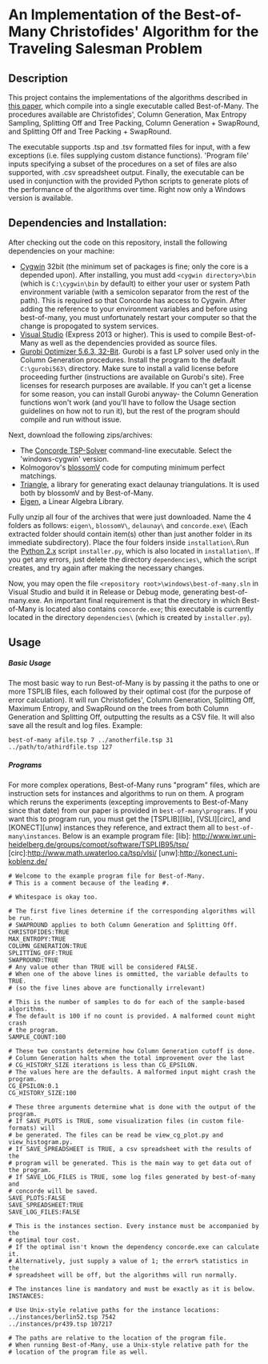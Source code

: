 An Implementation of the Best-of-Many Christofides' Algorithm for the Traveling Salesman Problem
=======================================

Description
------------
This project contains the implementations of the algorithms described in [this paper][arXiv], which compile into a single executable called Best-of-Many. The procedures available are Christofides', Column Generation, Max Entropy Sampling, Splitting Off and Tree Packing, Column Generation + SwapRound, and Splitting Off and Tree Packing + SwapRound.  

The executable supports .tsp and .tsv formatted files for input, with a few exceptions (i.e. files supplying custom distance functions). 'Program file' inputs specifying a subset of the procedures on a set of files are also supported, with .csv spreadsheet output. Finally, the executable can be used in conjunction with the provided Python scripts to generate plots of the performance of the algorithms over time. Right now only a Windows version is available.


[arXiv]:http://arxiv.org/abs/1506.07776


Dependencies and Installation:
------------------------------

After checking out the code on this repository, install the following dependencies on your machine:
+ [Cygwin][cyg] 32bit (the minimum set of packages is fine; only the core is a depended upon). After installing, you must add `<cygwin directory>\bin` (which is `C:\cygwin\bin` by default) to either your user or system Path environment variable (with a semicolon separator from the rest of the path). This is required so that Concorde has access to Cygwin. After adding the reference to your environment variables and before using best-of-many, you must unfortunately restart your computer so that the change is propogated to system services.
+ [Visual Studio][vs] (Express 2013 or higher). This is used to compile Best-of-Many as well as the dependencies provided as source files.
+ [Gurobi Optimizer 5.6.3, 32-Bit][gur]. Gurobi is a fast LP solver used only in the Column Generation procedures. Install the program to the default `C:\gurobi563\` directory. Make sure to install a valid license before proceeding further (instructions are available on Gurobi's site). Free licenses for research purposes are available. If you can't get a license for some reason, you can install Gurobi anyway- the Column Generation functions won't work (and you'll have to follow the Usage section guidelines on how not to run it), but the rest of the program should compile and run without issue.

[cyg]: https://www.cygwin.com/
[vs]: https://www.visualstudio.com/en-us/products/free-developer-offers-vs.aspx
[gur]: http://www.gurobi.com/downloads/download-center

Next, download the following zips/archives:
+ The [Concorde TSP-Solver][cc] command-line executable. Select the 'windows-cygwin' version.
+ Kolmogorov's [blossomV][bV] code for computing minimum perfect matchings.
+ [Triangle][tri], a library for generating exact delaunay triangulations. It is used both by blossomV and by Best-of-Many.
+ [Eigen][eig], a Linear Algebra Library.

[cc]: http://www.math.uwaterloo.ca/tsp/concorde/downloads/downloads.htm
[bV]: http://pub.ist.ac.at/~vnk/software.html
[tri]: http://www.cs.cmu.edu/~quake/triangle.html
[eig]: http://eigen.tuxfamily.org/index.php?title=Main_Page

Fully unzip all four of the archives that were just downloaded. Name the 4 folders as follows: `eigen\`, `blossomV\`, `delaunay\` and `concorde.exe\` (Each extracted folder should contain item(s) other than just another folder in its immediate subdirectory). Place the four folders inside `installation\`.Run the [Python 2.x][py] script `installer.py`, which is also located in `installation\`. If you get any errors, just delete the directory `dependencies\`, which the script creates, and try again after making the necessary changes.

[py]: https://www.python.org/downloads/

Now, you may open the file `<repository root>\windows\best-of-many.sln` in Visual Studio and build it in Release or Debug mode, generating best-of-many.exe.  An important final requirement is that the directory in which Best-of-Many is located also contains `concorde.exe`; this executable is currently located in the directory `dependencies\` (which is created by `installer.py`).


Usage
-------
##### Basic Usage
The most basic way to run Best-of-Many is by passing it the paths to one or more TSPLIB files, each followed by their optimal cost (for the purpose of error calculation). It will run Christofides', Column Generation, Splitting Off, Maximum Entropy, and SwapRound on the trees from both Column Generation and Splitting Off, outputting the results as a CSV file. It will also save all the result and log files. Example:

`best-of-many afile.tsp 7 ../anotherfile.tsp 31 ../path/to/athirdfile.tsp 127`

##### Programs
For more complex operations, Best-of-Many runs "program" files, which are instruction sets for instances and algorithms to run on them. A program which reruns the experiments (excepting improvements to Best-of-Many since that date) from our paper is provided in `best-of-many\programs`. If you want this to program run, you must get the [TSPLIB][lib], [VSLI][circ], and [KONECT][unw] instances they reference, and extract them all to `best-of-many\instances`. Below is an example program file:
[lib]: http://www.iwr.uni-heidelberg.de/groups/comopt/software/TSPLIB95/tsp/
[circ]:http://www.math.uwaterloo.ca/tsp/vlsi/
[unw]:http://konect.uni-koblenz.de/

```
# Welcome to the example program file for Best-of-Many.
# This is a comment because of the leading #.

# Whitespace is okay too.

# The first five lines determine if the corresponding algorithms will be run.
# SWAPROUND applies to both Column Generation and Splitting Off.
CHRISTOFIDES:TRUE
MAX_ENTROPY:TRUE
COLUMN_GENERATION:TRUE
SPLITTING_OFF:TRUE
SWAPROUND:TRUE
# Any value other than TRUE will be considered FALSE.
# When one of the above lines is ommitted, the variable defaults to TRUE.
# (so the five lines above are functionally irrelevant)

# This is the number of samples to do for each of the sample-based algorithms.
# The default is 100 if no count is provided. A malformed count might crash
# the program.
SAMPLE_COUNT:100

# These two constants determine how Column Generation cutoff is done.
# Column Generation halts when the total improvement over the last
# CG_HISTORY_SIZE iterations is less than CG_EPSILON.
# The values here are the defaults. A malformed input might crash the program.
CG_EPSILON:0.1
CG_HISTORY_SIZE:100

# These three arguments determine what is done with the output of the program.
# If SAVE_PLOTS is TRUE, some visualization files (in custom file-formats) will
# be generated. The files can be read be view_cg_plot.py and view_histogram.py.
# If SAVE_SPREADSHEET is TRUE, a csv spreadsheet with the results of the
# program will be generated. This is the main way to get data out of the program.
# If SAVE_LOG_FILES is TRUE, some log files generated by best-of-many and
# concorde will be saved.
SAVE_PLOTS:FALSE
SAVE_SPREADSHEET:TRUE
SAVE_LOG_FILES:FALSE

# This is the instances section. Every instance must be accompanied by the
# optimal tour cost.
# If the optimal isn't known the dependency concorde.exe can calculate it.
# Alternatively, just supply a value of 1; the error% statistics in the
# spreadsheet will be off, but the algorithms will run normally.

# The instances line is mandatory and must be exactly as it is below.
INSTANCES:

# Use Unix-style relative paths for the instance locations:
../instances/berlin52.tsp 7542
../instances/pr439.tsp 107217

# The paths are relative to the location of the program file.
# When running Best-of-Many, use a Unix-style relative path for the
# location of the program file as well.
```
